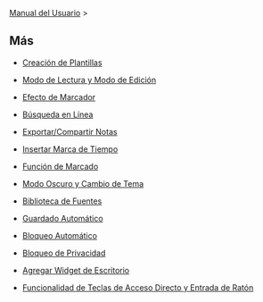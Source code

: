 [Manual del Usuario](/dragonnest/drawnote/manual/es) >

Más
---

- [Creación de Plantillas](creating_templates.md)

- [Modo de Lectura y Modo de Edición](reading_mode_and_editing_mode.md)

- [Efecto de Marcador](highlighter_effect.md)

- [Búsqueda en Línea](online_search.md)

- [Exportar/Compartir Notas](export_share_notes.md)

- [Insertar Marca de Tiempo](insert_timestamp.md)

- [Función de Marcado](marking_function.md)

- [Modo Oscuro y Cambio de Tema](dark_mode_theme.md)

- [Biblioteca de Fuentes](font_library.md)

- [Guardado Automático](autosave.md)

- [Bloqueo Automático](automatic_locking.md)

- [Bloqueo de Privacidad](privacy_lock.md)

- [Agregar Widget de Escritorio](add_desktop_widget.md)

- [Funcionalidad de Teclas de Acceso Directo y Entrada de Ratón](shortcut_key.md)